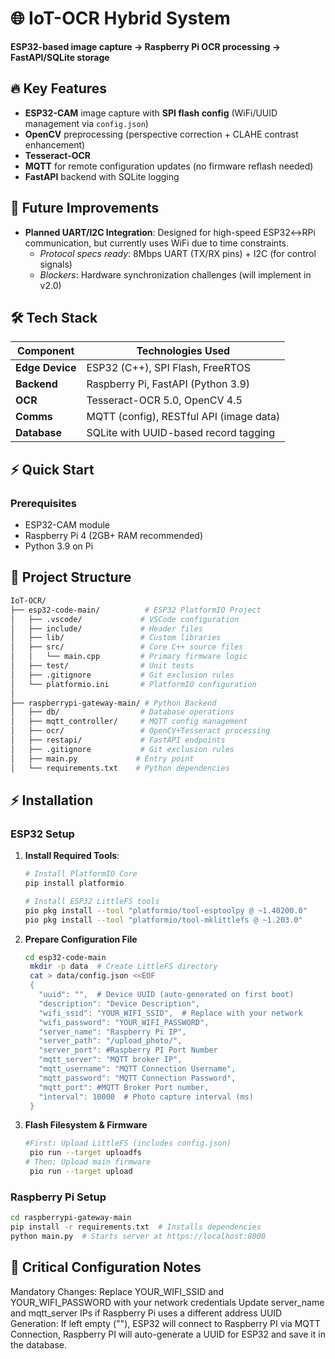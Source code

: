 # 🌐 IoT-OCR Hybrid System
**ESP32-based image capture → Raspberry Pi OCR processing → FastAPI/SQLite storage**  

## 🔥 Key Features
- **ESP32-CAM** image capture with **SPI flash config** (WiFi/UUID management via `config.json`)
- **OpenCV** preprocessing (perspective correction + CLAHE contrast enhancement)
- **Tesseract-OCR**
- **MQTT** for remote configuration updates (no firmware reflash needed)
- **FastAPI** backend with SQLite logging

## 🔮 Future Improvements
- **Planned UART/I2C Integration**: Designed for high-speed ESP32↔RPi communication, but currently uses WiFi due to time constraints.  
  - *Protocol specs ready*: 8Mbps UART (TX/RX pins) + I2C (for control signals)  
  - *Blockers*: Hardware synchronization challenges (will implement in v2.0)  

## 🛠️ Tech Stack
| Component       | Technologies Used                      |
|-----------------|----------------------------------------|
| **Edge Device** | ESP32 (C++), SPI Flash, FreeRTOS       |
| **Backend**     | Raspberry Pi, FastAPI (Python 3.9)     |
| **OCR**         | Tesseract-OCR 5.0, OpenCV 4.5          |
| **Comms**       | MQTT (config), RESTful API (image data)|
| **Database**    | SQLite with UUID-based record tagging  |

## ⚡ Quick Start
### Prerequisites
- ESP32-CAM module
- Raspberry Pi 4 (2GB+ RAM recommended)
- Python 3.9 on Pi

## 📂 Project Structure
```bash
IoT-OCR/
├── esp32-code-main/          # ESP32 PlatformIO Project
│   ├── .vscode/             # VSCode configuration
│   ├── include/             # Header files
│   ├── lib/                 # Custom libraries
│   ├── src/                 # Core C++ source files
│   │   └── main.cpp         # Primary firmware logic
│   ├── test/                # Unit tests
│   ├── .gitignore           # Git exclusion rules
│   └── platformio.ini       # PlatformIO configuration
│
├── raspberrypi-gateway-main/ # Python Backend
│   ├── db/                  # Database operations
│   ├── mqtt_controller/     # MQTT config management
│   ├── ocr/                 # OpenCV+Tesseract processing
│   ├── restapi/             # FastAPI endpoints
│   ├── .gitignore           # Git exclusion rules
│   ├── main.py             # Entry point
│   └── requirements.txt    # Python dependencies
```
## ⚡ Installation

### **ESP32 Setup**
1. **Install Required Tools**:
   ```bash
   # Install PlatformIO Core
   pip install platformio

   # Install ESP32 LittleFS tools
   pio pkg install --tool "platformio/tool-esptoolpy @ ~1.40200.0"
   pio pkg install --tool "platformio/tool-mklittlefs @ ~1.203.0"
   ```
2. **Prepare Configuration File**
   ```bash
   cd esp32-code-main
    mkdir -p data  # Create LittleFS directory
    cat > data/config.json <<EOF
    {
      "uuid": "",  # Device UUID (auto-generated on first boot)
      "description": "Device Description",
      "wifi_ssid": "YOUR_WIFI_SSID",  # Replace with your network
      "wifi_password": "YOUR_WIFI_PASSWORD",
      "server_name": "Raspberry Pi IP",
      "server_path": "/upload_photo/",
      "server_port": #Raspberry PI Port Number
      "mqtt_server": "MQTT broker IP", 
      "mqtt_username": "MQTT Connection Username",
      "mqtt_password": "MQTT Connection Password",
      "mqtt_port": #MQTT Broker Port number,
      "interval": 10000  # Photo capture interval (ms)
    }
   ```
3. **Flash Filesystem & Firmware**
   ```bash
   #First: Upload LittleFS (includes config.json)
    pio run --target uploadfs
   # Then: Upload main firmware
    pio run --target upload
   ```
### **Raspberry Pi Setup**
```bash
cd raspberrypi-gateway-main
pip install -r requirements.txt  # Installs dependencies
python main.py  # Starts server at https://localhost:8000
```
## 🔧 Critical Configuration Notes
Mandatory Changes: 
  Replace YOUR_WIFI_SSID and YOUR_WIFI_PASSWORD with your network credentials
  Update server_name and mqtt_server IPs if Raspberry Pi uses a different address
UUID Generation:
    If left empty (""), ESP32 will connect to Raspberry PI via MQTT Connection, Raspberry PI will auto-generate a UUID for ESP32 and save it in the database.
